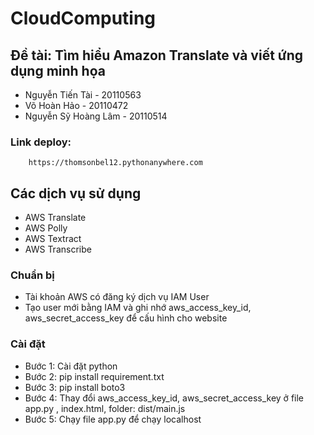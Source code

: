 # CloudComputing

## Đề tài: Tìm hiểu Amazon Translate và viết ứng dụng minh họa

- Nguyễn Tiến Tài - 20110563
- Võ Hoàn Hảo - 20110472
- Nguyễn Sỹ Hoàng Lâm - 20110514
        
### Link deploy: 
        https://thomsonbel12.pythonanywhere.com

## Các dịch vụ sử dụng

- AWS Translate
- AWS Polly
- AWS Textract
- AWS Transcribe

### Chuẩn bị
- Tài khoản AWS có đăng ký dịch vụ IAM User
- Tạo user mới bằng IAM và ghi nhớ aws_access_key_id, aws_secret_access_key để cấu hình cho website

### Cài đặt

- Bước 1: Cài đặt python
- Bước 2: pip install requirement.txt
- Bước 3: pip install boto3
- Bước 4: Thay đổi aws_access_key_id, aws_secret_access_key ở file app.py , index.html, folder: dist/main.js
- Bước 5: Chạy file app.py để chạy localhost

